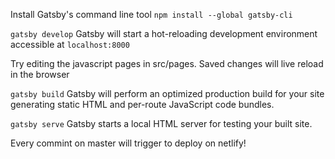 Install Gatsby's command line tool
`npm install --global gatsby-cli`
 
`gatsby develop`  Gatsby will start a hot-reloading development environment accessible at `localhost:8000`
 
 Try editing the javascript pages in src/pages. Saved changes will live reload in the browser
 
`gatsby build`  Gatsby will perform an optimized production build for your site generating static HTML and per-route  JavaScript code bundles.

`gatsby serve` Gatsby starts a local HTML server for testing your built site.

Every commint on master will trigger to deploy on netlify!
